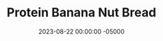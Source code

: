 ---
layout: post
title:  "Protein Banana Nut Bread"
date:   2023-08-22 00:00:00 -05000
categories: 
- Recipes
- Protein Powder
permalink: /recipes/banana-protein
image: /assets/Food/Protein Powder/Banana Protein/banana-protein-cover.jpg
ing: bananaprotein-ing
facts: bananaprotein-facts
section1: Wet
start2: Cinnamon
section2: Dry
start3: Baking powder
section3: Leaveners
start4: 
section4: 
start5: 
section5: 
Prep: 10
Rest: 
Cook: 60
Source1: 
Source2: 
whisk: https://s.samsungfood.com/tqhWW
tags: 
- banana bread
- banana peanut butter
- peanut butter banana
- whey protein powder
- protein powder
- breakfast
- dessert
- mashed banana
- banana
- walnut
- chopped nut
- chia
- cake
- bread
- food processor
Description: If you want to have <a href="/misc/fake-healthy-foods#banana-bread">banana bread</a> for breakfast or a dessert, this recipe works as a great way to satisfy that craving while still hitting your protein needs. This healthy cake has some healthy fats in chia seeds and peanut butter, and is free of added sugars and artificial sweeteners.  Some similar recipes are my <a href="apple-bread">Protein Apple Bread</a> or <a href="pumpkin-bread">Protein Pumpkin Loaf</a>, which you should totally try
Instructions: 
- Preheat your oven to 350F, and line a bread pan with parchment paper. Lightly spray the parchment paper with oil<br><br>

- I've used 1 tsp (5 g) of liquid monk fruit here as my sweetener, but other good options are 1 tsp (5 g) liquid stevia, 2 tbsp (42 g) honey, or 2 tbsp (40 g) maple syrup<br><br>

- Combine all ingredients together in a food processor until you have a smooth, liquid batter. Add in the baking soda and baking powder last, once the batter has already formed, in order to make sure the cake rises properly.  Transfer the batter to your pan<br><br>

- You can also combine ingredients together in a bowl.  Just mash the bananas with a fork or potato masher, and mix with the wet ingredients.  Add the dry ingredients on top, and mix.  Mix in the leaveners (baking powder and baking soda), and transfer the batter to the pan<br><br>

- Optionally top with some blueberries, chocolate chips, or nuts (or can fold into the batter)<br><br>

- Bake for 1 hour at 350F. The cake should be about 205F, and a toothpick to the center will come out clean<br><br>

- Let cool on a wire rack, then transfer to a fridge in a bag or container<br><br>
- <center><img src="/assets/Food/Protein Powder/Banana Protein/banana-protein-5.jpg" alt="" class="instruction-image"></center><br><br>

- You can also bake in a parchment lined, lightly oiled, 8" square baking pan as well, and slice into 16 square bars.  Bake for 45 minutes (uncovered) at 325F, or until the internal temperature is around 205F<br><br>
- <center><img src="/assets/Food/Protein Powder/Banana Protein/banana-protein-square-1.jpg" alt="" class="half-page"><img src="/assets/Food/Protein Powder/Banana Protein/banana-protein-square-2.jpg" alt="" class="half-page"></center>
---